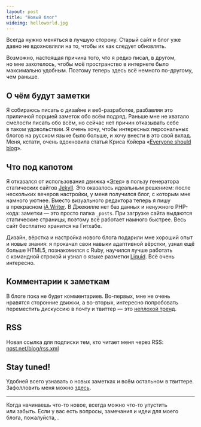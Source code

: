 ```yaml
---
layout: post
title: "Новый блог"
wideimg: helloworld.jpg
---
```


<p class="headline">Всегда нужно меняться в лучшую сторону. Старый сайт и блог уже давно не вдохновляли на то, чтобы их как следует обновлять.</p>

Возможно, настоящая причина того, что я редко писал, в другом, но мне захотелось, чтобы моё пространство в интернете было максимально удобным. Поэтому теперь здесь всё немного по-другому, чем раньше.

<!-- more -->

О чём будут заметки
-------------------

Я собираюсь писать о дизайне и веб-разработке, разбавляя это приличной порцией заметок обо всём подряд. Раньше мне не хватало смелости писать обо всём, но сейчас нет причин отказывать себе в таком удовольствии. Я очень хочу, чтобы интересных персональных блогов на русском языке было больше, и хочу внести в это свой вклад. Меня, кстати, очень вдохновила статья Криса Койера «[Everyone should blog](http://chriscoyier.net/2013/01/08/the-pastry-box-project-everyone-should-blog/)».


Что под капотом
---------------

Я отказался от использования движка «[Эгея](http://blogengine.ru/)» в пользу генератора статических сайтов [Jekyll](https://github.com/mojombo/jekyll/). Это оказалось идеальным решением: после нескольких вечеров настройки, у меня получился блог, с которым мне намного уютнее. Вместо визуального редактора теперь я пишу в прекрасном [iA Writer](http://www.iawriter.com/). В Джекилле нет баз данных и ненужного PHP-кода: заметки — это просто папка <code>_posts</code>. При загрузке сайта выдаются статические страницы, поэтому всё работает намного быстрее. Весь сайт бесплатно хранится на Гитхабе.

Дизайн, вёрстка и настройка нового блога подарили мне хороший опыт и новые знания: я прокачал свои навыки адаптивной вёрстки, узнал ещё больше HTML5, познакомился с Ruby, научился лучше работать с командной строкой и узнал о языке разметки [Liquid](https://github.com/Shopify/liquid). Всё очень интересно.

Комментарии к заметкам
----------------------

В блоге пока не будет комментариев. Во-первых, мне не очень нравятся сторонние движки, а во-вторых, интересно попробовать переместить дискуссию в почту и твиттер — это [неплохой тренд](https://twitter.com/AvoidComments).

RSS
---

Новая ссылка для подписки тем, кто читает меня через RSS: [nqst.net/blog/rss.xml](http://nqst.net/blog/rss.xml)


Stay tuned!
-----------

Удобней всего узнавать о новых заметках и всём остальном в твиттере. Зафолловить меня можно [здесь](http://twitter.com/nqst).


* * *

Когда начинаешь что-то новое, всегда можно что-то упустить или забыть. Если у вас есть вопросы, замечания и идеи для моего блога, пожалуйста, <script>
            emailE='nqst.net';
            emailE=('mailbox' + '@' + emailE);
            document.write('<a href="mailto:' + emailE + '">' + "напишите мне письмо" + '</a>');
          </script>.